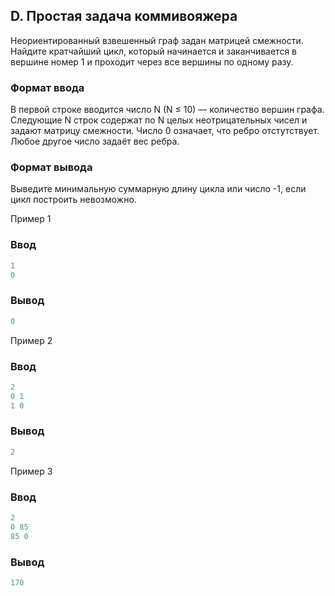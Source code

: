 ﻿## D. Простая задача коммивояжера


Неориентированный взвешенный граф задан матрицей смежности. Найдите кратчайший цикл, который начинается и заканчивается в вершине номер 1 и проходит через все вершины по одному разу.  

### Формат ввода
В первой строке вводится число N (N ≤ 10) — количество вершин графа. Следующие N строк содержат по N целых неотрицательных чисел и задают матрицу смежности. Число 0 означает, что ребро отстутствует. Любое другое число задаёт вес ребра.  

### Формат вывода
Выведите минимальную суммарную длину цикла или число -1, если цикл построить невозможно.  

Пример 1  
### Ввод
```cpp
1
0
```

### Вывод  
```cpp
0
```

Пример 2  
### Ввод
```cpp
2
0 1
1 0
```

### Вывод  
```cpp
2
```

Пример 3  
### Ввод
```cpp
2
0 85 
85 0 
```

### Вывод  
```cpp
170
```
